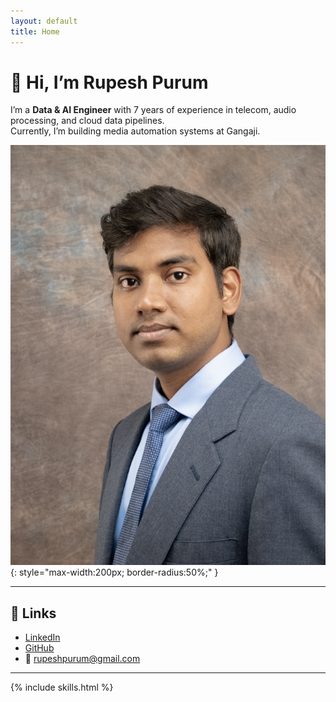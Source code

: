 ```yaml
---
layout: default
title: Home
---
```


# 👋 Hi, I’m Rupesh Purum

I’m a **Data & AI Engineer** with 7 years of experience in telecom, audio processing, and cloud data pipelines.  
Currently, I’m building media automation systems at Gangaji.

![Profile Picture](assets/images/profile.jpg){: style="max-width:200px; border-radius:50%;" }

---

## 🔗 Links
- [LinkedIn](https://www.linkedin.com/in/rupeshpurum)
- [GitHub](https://github.com/rupeshpurum)
- 📧 [rupeshpurum@gmail.com](mailto:rupeshpurum@gmail.com)

---

{% include skills.html %}
